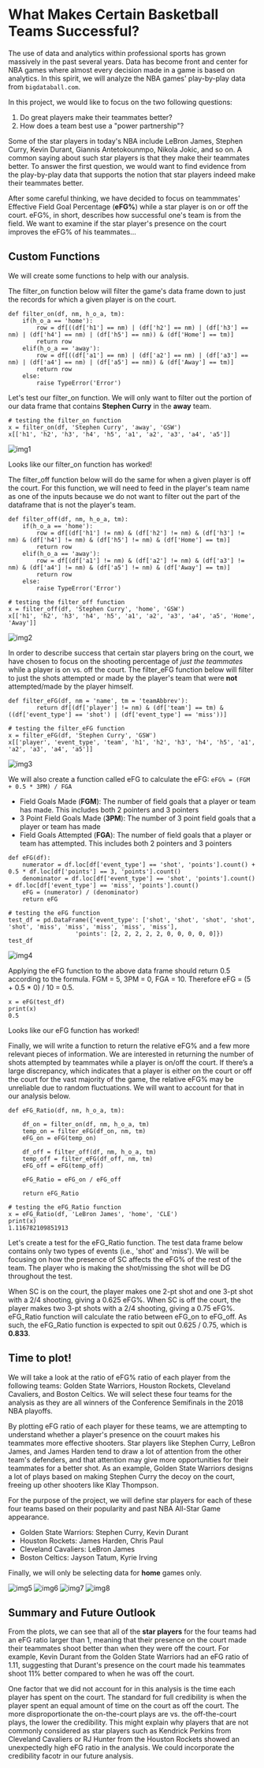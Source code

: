 # What Makes Certain Basketball Teams Successful?

The use of data and analytics within professional sports has grown massively in the past several years. Data has become front and center for NBA games where almost every decision made in a game is based on analytics. In this spirit, we will analyze the NBA games' play-by-play data from `bigdataball.com`.

In this project, we would like to focus on the two following questions:
1. Do great players make their teammates better?
2. How does a team best use a "power partnership"?

Some of the star players in today's NBA include LeBron James, Stephen Curry, Kevin Durant, Giannis Antetokounmpo, Nikola Jokic, and so on. A common saying about such star players is that they make their teammates better. To answer the first question, we would want to find evidence from the play-by-play data that supports the notion that star players indeed make their teammates better.

After some careful thinking, we have decided to focus on teammmates' Effective Field Goal Percentage (**eFG%**) while a star player is on or off the court. eFG%, in short, describes how successful one's team is from the field. We want to examine if the star player's presence on the court improves the eFG% of his teammates...

## Custom Functions
We will create some functions to help with our analysis.

The filter_on function below will filter the game's data frame down to just the records for which a given player is on the court.

```
def filter_on(df, nm, h_o_a, tm):
    if(h_o_a == 'home'):
        row = df[((df['h1'] == nm) | (df['h2'] == nm) | (df['h3'] == nm) | (df['h4'] == nm) | (df['h5'] == nm)) & (df['Home'] == tm)]
        return row
    elif(h_o_a == 'away'):
        row = df[((df['a1'] == nm) | (df['a2'] == nm) | (df['a3'] == nm) | (df['a4'] == nm) | (df['a5'] == nm)) & (df['Away'] == tm)]
        return row
    else:
        raise TypeError('Error')
```

Let's test our filter_on function. We will only want to filter out the portion of our data frame that contains **Stephen Curry** in the **away** team.

```
# testing the filter_on function
x = filter_on(df, 'Stephen Curry', 'away', 'GSW')
x[['h1', 'h2', 'h3', 'h4', 'h5', 'a1', 'a2', 'a3', 'a4', 'a5']]
```

![img1](https://github.com/mikiokaji/NBA-Play-by-Play-Analysis/blob/main/images/img1.png)

Looks like our filter_on function has worked!

The filter_off function below will do the same for when a given player is off the court. For this function, we will need to feed in the player's team name as one of the inputs because we do not want to filter out the part of the dataframe that is not the player's team.

```
def filter_off(df, nm, h_o_a, tm):
    if(h_o_a == 'home'):
        row = df[(df['h1'] != nm) & (df['h2'] != nm) & (df['h3'] != nm) & (df['h4'] != nm) & (df['h5'] != nm) & (df['Home'] == tm)]
        return row
    elif(h_o_a == 'away'):
        row = df[(df['a1'] != nm) & (df['a2'] != nm) & (df['a3'] != nm) & (df['a4'] != nm) & (df['a5'] != nm) & (df['Away'] == tm)]
        return row
    else:
        raise TypeError('Error')
```

```
# testing the filter_off function
x = filter_off(df, 'Stephen Curry', 'home', 'GSW')
x[['h1', 'h2', 'h3', 'h4', 'h5', 'a1', 'a2', 'a3', 'a4', 'a5', 'Home', 'Away']]
```

![img2](https://github.com/mikiokaji/NBA-Play-by-Play-Analysis/blob/main/images/img2.png)

In order to describe success that certain star players bring on the court, we have chosen to focus on the shooting percentage of *just the teammates* while a player is on vs. off the court. The filter_eFG function below will filter to just the shots attempted or made by the player's team that were **not** attempted/made by the player himself.

```
def filter_eFG(df, nm = 'name', tm = 'teamAbbrev'):
        return df[(df['player'] != nm) & (df['team'] == tm) & ((df['event_type'] == 'shot') | (df['event_type'] == 'miss'))]
```

```
# testing the filter_eFG function
x = filter_eFG(df, 'Stephen Curry', 'GSW')
x[['player', 'event_type', 'team', 'h1', 'h2', 'h3', 'h4', 'h5', 'a1', 'a2', 'a3', 'a4', 'a5']]
```

![img3](https://github.com/mikiokaji/NBA-Play-by-Play-Analysis/blob/main/images/img3.png)

We will also create a function called eFG to calculate the eFG: `eFG% = (FGM + 0.5 * 3PM) / FGA`
- Field Goals Made (**FGM**): The number of field goals that a player or team has made. This includes both 2 pointers and 3 pointers
- 3 Point Field Goals Made (**3PM**): The number of 3 point field goals that a player or team has made
- Field Goals Attempted (**FGA**): The number of field goals that a player or team has attempted. This includes both 2 pointers and 3 pointers

```
def eFG(df):
    numerator = df.loc[df['event_type'] == 'shot', 'points'].count() + 0.5 * df.loc[df['points'] == 3, 'points'].count()
    denominator = df.loc[df['event_type'] == 'shot', 'points'].count() + df.loc[df['event_type'] == 'miss', 'points'].count()
    eFG = (numerator) / (denominator)
    return eFG
```

```
# testing the eFG function
test_df = pd.DataFrame({'event_type': ['shot', 'shot', 'shot', 'shot', 'shot', 'miss', 'miss', 'miss', 'miss', 'miss'],
                   'points': [2, 2, 2, 2, 2, 0, 0, 0, 0, 0]})
test_df
```

![img4](https://github.com/mikiokaji/NBA-Play-by-Play-Analysis/blob/main/images/img4.png)

Applying the eFG function to the above data frame should return 0.5 according to the formula.
FGM = 5, 3PM = 0, FGA = 10. Therefore eFG = (5 + 0.5 * 0) / 10 = 0.5.

```
x = eFG(test_df)
print(x)
0.5
```

Looks like our eFG function has worked!

Finally, we will write a function to return the relative eFG% and a few more relevant pieces of information. We are interested in returning the number of shots attempted by teammates while a player is on/off the court. If there’s a large discrepancy, which indicates that a player is either on the court or off the court for the vast majority of the game, the relative eFG% may be unreliable due to random fluctuations. We will want to account for that in our analysis below.

```
def eFG_Ratio(df, nm, h_o_a, tm):

    df_on = filter_on(df, nm, h_o_a, tm)
    temp_on = filter_eFG(df_on, nm, tm)
    eFG_on = eFG(temp_on)
    
    df_off = filter_off(df, nm, h_o_a, tm)
    temp_off = filter_eFG(df_off, nm, tm)
    eFG_off = eFG(temp_off)
    
    eFG_Ratio = eFG_on / eFG_off
    
    return eFG_Ratio
```

```
# testing the eFG_Ratio function
x = eFG_Ratio(df, 'LeBron James', 'home', 'CLE')
print(x)
1.116782109851913
```

Let's create a test for the eFG_Ratio function. The test data frame below contains only two types of events (i.e., 'shot' and 'miss'). We will be focusing on how the presence of SC affects the eFG% of the rest of the team. The player who is making the shot/missing the shot will be DG throughout the test.

When SC is on the court, the player makes one 2-pt shot and one 3-pt shot with a 2/4 shooting, giving a 0.625 eFG%. When SC is off the court, the player makes two 3-pt shots with a 2/4 shooting, giving a 0.75 eFG%. eFG_Ratio function will calculate the ratio between eFG_on to eFG_off. As such, the eFG_Ratio function is expected to spit out 0.625 / 0.75, which is **0.833**.

## Time to plot!

We will take a look at the ratio of eFG% ratio of each player from the following teams: Golden State Warriors, Houston Rockets, Cleveland Cavaliers, and Boston Celtics. We will select these four teams for the analysis as they are all winners of the Conference Semifinals in the 2018 NBA playoffs.

By plotting eFG ratio of each player for these teams, we are attempting to understand whether a player's presence on the couurt makes his teammates more effective shooters. Star players like Stephen Curry, LeBron James, and James Harden tend to draw a lot of attention from the other team's defenders, and that attention may give more opportunities for their teammates for a better shot. As an example, Golden State Warriors designs a lot of plays based on making Stephen Curry the decoy on the court, freeing up other shooters like Klay Thompson.

For the purpose of the project, we will define star players for each of these four teams based on their popularity and past NBA All-Star Game appearance.

- Golden State Warriors: Stephen Curry, Kevin Durant
- Houston Rockets: James Harden, Chris Paul
- Cleveland Cavaliers: LeBron James
- Boston Celtics: Jayson Tatum, Kyrie Irving

Finally, we will only be selecting data for **home** games only.

![img5](https://github.com/mikiokaji/NBA-Play-by-Play-Analysis/blob/main/images/img5.png)
![img6](https://github.com/mikiokaji/NBA-Play-by-Play-Analysis/blob/main/images/img6.png)
![img7](https://github.com/mikiokaji/NBA-Play-by-Play-Analysis/blob/main/images/img7.png)
![img8](https://github.com/mikiokaji/NBA-Play-by-Play-Analysis/blob/main/images/img8.png)

## Summary and Future Outlook

From the plots, we can see that all of the **star players** for the four teams had an eFG ratio larger than 1, meaning that their presence on the court made their teammates shoot better than when they were off the court. For example, Kevin Durant from the Golden State Warriors had an eFG ratio of 1.11, suggesting that Durant's presence on the court made his teammates shoot 11% better compared to when he was off the court.

One factor that we did not account for in this analysis is the time each player has spent on the court. The standard for full credibility is when the player spent an equal amount of time on the court as off the court. The more disproportionate the on-the-court plays are vs. the off-the-court plays, the lower the credibility. This might explain why players that are not commonly considered as star players such as Kendrick Perkins from Cleveland Cavaliers or RJ Hunter from the Houston Rockets showed an unexpectedly high eFG ratio in the analysis. We could incorporate the credibility facotr in our future analysis.
